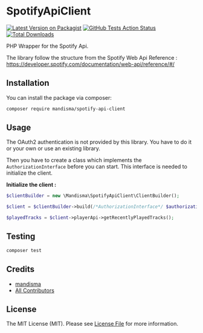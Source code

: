 # SpotifyApiClient

[![Latest Version on Packagist](https://img.shields.io/packagist/v/mandisma/spotify-api-client.svg?style=flat-square)](https://packagist.org/packages/mandisma/spotify-api-client)
[![GitHub Tests Action Status](https://img.shields.io/github/workflow/status/mandisma/spotify-api-client/PHP%20Composer?label=tests)](https://github.com/mandisma/spotify-api-client/actions?query=workflow%3A"PHP+Composer"+branch%3Amaster)
[![Total Downloads](https://img.shields.io/packagist/dt/mandisma/spotify-api-client.svg?style=flat-square)](https://packagist.org/packages/mandisma/spotify-api-client)

PHP Wrapper for the Spotify Api.

The library follow the structure from the Spotify Web Api Reference : <https://developer.spotify.com/documentation/web-api/reference/#/>

## Installation

You can install the package via composer:

```bash
composer require mandisma/spotify-api-client
```

## Usage

The OAuth2 authentication is not provided by this library. You have to do it or your own or use an existing library.

Then you have to create a class which implements the `AuthorizationInterface` before you can start.
This interface is needed to initialize the client.

**Initialize the client :**

```php
$clientBuilder = new \Mandisma\SpotifyApiClient\ClientBuilder();

$client = $clientBuilder->build(/*AuthorizationInterface*/ $authorization);

$playedTracks = $client->playerApi->getRecentlyPlayedTracks();
```

## Testing

```bash
composer test
```

## Credits

- [mandisma](https://github.com/mandisma)
- [All Contributors](../../contributors)

## License

The MIT License (MIT). Please see [License File](LICENSE.md) for more information.
